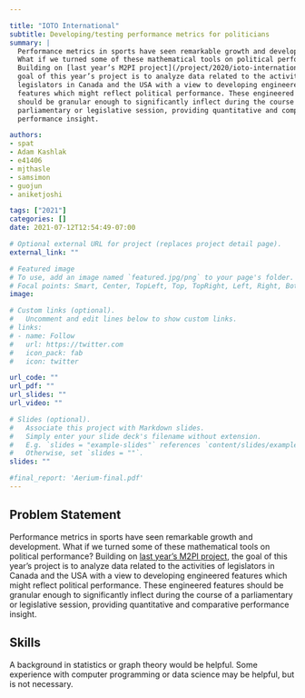 ```yaml
---

title: "IOTO International"
subtitle: Developing/testing performance metrics for politicians
summary: |
  Performance metrics in sports have seen remarkable growth and development.
  What if we turned some of these mathematical tools on political performance?
  Building on [last year’s M2PI project](/project/2020/ioto-international/), the
  goal of this year’s project is to analyze data related to the activities of
  legislators in Canada and the USA with a view to developing engineered
  features which might reflect political performance. These engineered features
  should be granular enough to significantly inflect during the course of a
  parliamentary or legislative session, providing quantitative and comparative
  performance insight.

authors:
- spat
- Adam Kashlak
- e41406
- mjthasle
- samsimon
- guojun
- aniketjoshi

tags: ["2021"]
categories: []
date: 2021-07-12T12:54:49-07:00

# Optional external URL for project (replaces project detail page).
external_link: ""

# Featured image
# To use, add an image named `featured.jpg/png` to your page's folder.
# Focal points: Smart, Center, TopLeft, Top, TopRight, Left, Right, BottomLeft, Bottom, BottomRight.
image:

# Custom links (optional).
#   Uncomment and edit lines below to show custom links.
# links:
# - name: Follow
#   url: https://twitter.com
#   icon_pack: fab
#   icon: twitter

url_code: ""
url_pdf: ""
url_slides: ""
url_video: ""

# Slides (optional).
#   Associate this project with Markdown slides.
#   Simply enter your slide deck's filename without extension.
#   E.g. `slides = "example-slides"` references `content/slides/example-slides.md`.
#   Otherwise, set `slides = ""`.
slides: ""

#final_report: 'Aerium-final.pdf'
---
```


## Problem Statement

Performance metrics in sports have seen remarkable growth and development.
What if we turned some of these mathematical tools on political performance?
Building on [last year’s M2PI project](/project/2020/ioto-international/), the
goal of this year’s project is to analyze data related to the activities of
legislators in Canada and the USA with a view to developing engineered
features which might reflect political performance. These engineered features
should be granular enough to significantly inflect during the course of a
parliamentary or legislative session, providing quantitative and comparative
performance insight. 

## Skills
A background in statistics or graph theory would be helpful. Some experience
with computer programming or data science may be helpful, but is not necessary.
